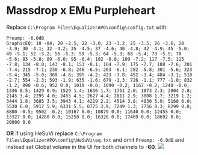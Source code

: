 # Massdrop x EMu Purpleheart
Replace `C:\Program Files\EqualizerAPO\config\config.txt` with:
```
Preamp: -6.0dB
GraphicEQ: 10 -84; 20 -2.5; 22 -3.0; 23 -3.2; 25 -3.5; 26 -3.6; 28 -3.9; 30 -4.1; 32 -4.2; 35 -4.5; 37 -4.6; 40 -4.8; 42 -4.9; 45 -5.0; 49 -5.1; 52 -5.2; 56 -5.3; 59 -5.3; 64 -5.3; 68 -5.4; 73 -5.5; 78 -5.6; 83 -5.8; 89 -6.0; 95 -6.4; 102 -6.8; 109 -7.2; 117 -7.5; 125 -7.8; 134 -8.0; 143 -8.1; 153 -8.1; 164 -7.9; 175 -7.7; 188 -7.6; 201 -7.4; 215 -7.1; 230 -6.8; 246 -6.5; 263 -6.1; 282 -5.8; 301 -5.6; 323 -5.4; 345 -5.0; 369 -4.6; 395 -4.2; 423 -3.8; 452 -3.4; 484 -3.1; 518 -2.7; 554 -2.3; 593 -1.9; 635 -1.6; 679 -1.3; 726 -1.1; 777 -1.0; 832 -1.2; 890 -0.6; 952 0.0; 1019 -0.0; 1090 -0.2; 1167 -0.2; 1248 -0.0; 1336 0.5; 1429 0.9; 1529 1.4; 1636 1.7; 1751 2.0; 1873 2.3; 2004 2.8; 2145 3.4; 2295 4.0; 2455 4.5; 2627 4.4; 2811 2.9; 3008 1.7; 3219 1.2; 3444 1.8; 3685 3.5; 3943 4.1; 4219 2.2; 4514 3.8; 4830 5.9; 5168 6.0; 5530 6.0; 5917 5.9; 6331 5.5; 6775 3.9; 7249 1.3; 7756 0.3; 8299 0.0; 8880 -0.5; 9502 -0.2; 10167 0.0; 10879 0.0; 11640 0.0; 12455 0.0; 13327 0.0; 14260 0.0; 15258 0.0; 16326 0.0; 17469 0.0; 18692 0.0; 20000 0.0
```
**OR** if using HeSuVi replace `C:\Program Files\EqualizerAPO\config\HeSuVi\eq.txt` and omit `Preamp: -6.0dB` and instead set Global volume in the UI for both channels to **-60**.
![](https://raw.githubusercontent.com/jaakkopasanen/AutoEq/master/results/Headphone.com/innerfidelity/onear/Massdrop%20x%20EMu%20Purpleheart/Massdrop%20x%20EMu%20Purpleheart.png)